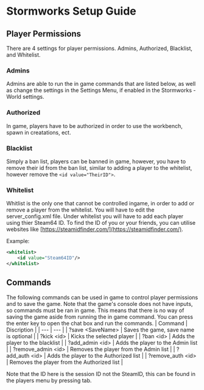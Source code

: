 # Stormworks Setup Guide

## Player Permissions

There are 4 settings for player permissions. Admins, Authorized, Blacklist, and Whitelist. 

### Admins

Admins are able to run the in game commands that are listed below, as well as change the settings in the Settings Menu, if enabled in the Stormworks - World settings. 

### Authorized

 In game, players have to be authorized in order to use the workbench, spawn in creatations, ect. 

### Blacklist

Simply a ban list, players can be banned in game, however, you have to remove their id from the ban list, similar to adding a player to the whitelist, however remove the `<id value="TheirID">`. 

### Whitelist

Whitlist is the only one that cannot be controlled ingame, in order to add or remove a player from the whitelist. You will have to edit the server_config.xml file. 
Under whitelist you will have to add each player using thier Steam64 ID. To find the ID of you or your friends, you can utilise websites like [https://steamidfinder.com/](https://steamidfinder.com/).

Example:
```xml
<whitelist>
    <id value="Steam64ID"/>
</whitelist>
```

## Commands

The following commands can be used in game to control player permissions and to save the game. Note that the game's console does not have inputs, so commands must be ran in game. This means that there is no way of saving the game aside from running the in game command. You can press the enter key to open the chat box and run the commands.
| Command | Discription |
| --- | --- |
| ?save \<SaveName\> | Saves the game, save name is optional |
| ?kick \<id\> | Kicks the selected player |
| ?ban \<id\> | Adds the player to the blacklist |
| ?add_admin \<id\> | Adds the player to the Admin list |
| ?remove_admin \<id\> | Removes the player from the Admin list |
| ?add_auth \<id\> | Adds the player to the Authorized list |
| ?remove_auth \<id\> | Removes the player from the Authorized list |

Note that the ID here is the session ID not the SteamID, this can be found in the players menu by pressing tab.